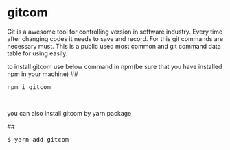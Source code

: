 # gitcom
Git is a awesome tool for controlling version in software industry. Every time after changing codes it needs to save and record. For this git commands are necessary must. This is a public used most common and git command data table for using easily.

to install gitcom use below command in npm(be sure that you have installed npm in your machine)
##<pre>npm i gitcom</pre><br>

you can also install gitcom by yarn package 

##<pre>$ yarn add gitcom</pre><br>
